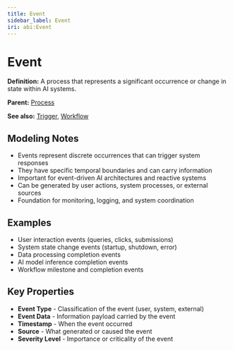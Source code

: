 ```yaml
---
title: Event
sidebar_label: Event
iri: abi:Event
---
```


# Event

**Definition:** A process that represents a significant occurrence or change in state within AI systems.

**Parent:** [Process](/bfo/occurrent/process)

**See also:** [Trigger](/abi/trigger), [Workflow](/abi/workflow)

## Modeling Notes

- Events represent discrete occurrences that can trigger system responses
- They have specific temporal boundaries and can carry information
- Important for event-driven AI architectures and reactive systems
- Can be generated by user actions, system processes, or external sources
- Foundation for monitoring, logging, and system coordination

## Examples

- User interaction events (queries, clicks, submissions)
- System state change events (startup, shutdown, error)
- Data processing completion events
- AI model inference completion events
- Workflow milestone and completion events

## Key Properties

- **Event Type** - Classification of the event (user, system, external)
- **Event Data** - Information payload carried by the event
- **Timestamp** - When the event occurred
- **Source** - What generated or caused the event
- **Severity Level** - Importance or criticality of the event
